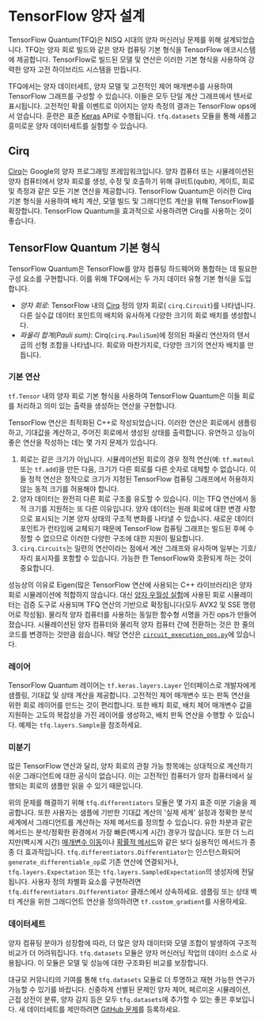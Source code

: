 # TensorFlow 양자 설계

TensorFlow Quantum(TFQ)은 NISQ 시대의 양자 머신러닝 문제를 위해 설계되었습니다. TFQ는 양자 회로 빌드와 같은 양자 컴퓨팅 기본 형식을 TensorFlow 에코시스템에 제공합니다. TensorFlow로 빌드된 모델 및 연산은 이러한 기본 형식을 사용하여 강력한 양자 고전 하이브리드 시스템을 만듭니다.

TFQ에서는 양자 데이터세트, 양자 모델 및 고전적인 제어 매개변수를 사용하여 TensorFlow 그래프를 구성할 수 있습니다. 이들은 모두 단일 계산 그래프에서 텐서로 표시됩니다. 고전적인 확률 이벤트로 이어지는 양자 측정의 결과는 TensorFlow ops에서 얻습니다. 훈련은 표준 [Keras](https://www.tensorflow.org/guide/keras/overview) API로 수행됩니다. `tfq.datasets` 모듈을 통해 새롭고 흥미로운 양자 데이터세트를 실험할 수 있습니다.

## Cirq

<a href="https://github.com/quantumlib/Cirq" class="external">Cirq</a>는 Google의 양자 프로그래밍 프레임워크입니다. 양자 컴퓨터 또는 시뮬레이션된 양자 컴퓨터에서 양자 회로를 생성, 수정 및 호출하기 위해 큐비트(qubit), 게이트, 회로 및 측정과 같은 모든 기본 연산을 제공합니다. TensorFlow Quantum은 이러한 Cirq 기본 형식을 사용하여 배치 계산, 모델 빌드 및 그래디언트 계산을 위해 TensorFlow를 확장합니다. TensorFlow Quantum을 효과적으로 사용하려면 Cirq를 사용하는 것이 좋습니다.

## TensorFlow Quantum 기본 형식

TensorFlow Quantum은 TensorFlow를 양자 컴퓨팅 하드웨어와 통합하는 데 필요한 구성 요소를 구현합니다. 이를 위해 TFQ에서는 두 가지 데이터 유형 기본 형식을 도입합니다.

- *양자 회로*: TensorFlow 내의 <a href="https://github.com/quantumlib/Cirq" class="external">Cirq</a> 정의 양자 회로( `cirq.Circuit`)를 나타냅니다. 다른 실수값 데이터 포인트의 배치와 유사하게 다양한 크기의 회로 배치를 생성합니다.
- *파울리 합계(Pauli sum)*: Cirq(`cirq.PauliSum`)에 정의된 파울리 연산자의 텐서 곱의 선형 조합을 나타냅니다. 회로와 마찬가지로, 다양한 크기의 연산자 배치를 만듭니다.

### 기본 연산

`tf.Tensor` 내의 양자 회로 기본 형식을 사용하여 TensorFlow Quantum은 이들 회로를 처리하고 의미 있는 출력을 생성하는 연산을 구현합니다.

TensorFlow 연산은 최적화된 C++로 작성되었습니다. 이러한 연산은 회로에서 샘플링하고, 기대값을 계산하고, 주어진 회로에서 생성된 상태를 출력합니다. 유연하고 성능이 좋은 연산을 작성하는 데는 몇 가지 문제가 있습니다.

1. 회로는 같은 크기가 아닙니다. 시뮬레이션된 회로의 경우 정적 연산(예: `tf.matmul` 또는 `tf.add`)을 만든 다음, 크기가 다른 회로를 다른 숫자로 대체할 수 없습니다. 이들 정적 연산은 정적으로 크기가 지정된 TensorFlow 컴퓨팅 그래프에서 허용하지 않는 동적 크기를 허용해야 합니다.
2. 양자 데이터는 완전히 다른 회로 구조를 유도할 수 있습니다. 이는 TFQ 연산에서 동적 크기를 지원하는 또 다른 이유입니다. 양자 데이터는 원래 회로에 대한 변경 사항으로 표시되는 기본 양자 상태의 구조적 변화를 나타낼 수 있습니다. 새로운 데이터 포인트가 런타임에 교체되기 때문에 TensorFlow 컴퓨팅 그래프는 빌드된 후에 수정할 수 없으므로 이러한 다양한 구조에 대한 지원이 필요합니다.
3. `cirq.Circuits`는 일련의 연산이라는 점에서 계산 그래프와 유사하며 일부는 기호/자리 표시자를 포함할 수 있습니다. 가능한 한 TensorFlow와 호환되게 하는 것이 중요합니다.

성능상의 이유로 Eigen(많은 TensorFlow 연산에 사용되는 C++ 라이브러리)은 양자 회로 시뮬레이션에 적합하지 않습니다. 대신 <a href="https://ai.googleblog.com/2019/10/quantum-supremacy-using-programmable.html" class="external">양자 우월성 실험</a>에 사용된 회로 시뮬레이터는 검증 도구로 사용되며 TFQ 연산의 기반으로 확장됩니다(모두 AVX2 및 SSE 명령어로 작성됨). 물리적 양자 컴퓨터를 사용하는 동일한 함수형 서명을 가진 ops가 만들어졌습니다. 시뮬레이션된 양자 컴퓨터와 물리적 양자 컴퓨터 간에 전환하는 것은 한 줄의 코드를 변경하는 것만큼 쉽습니다. 해당 연산은 <a href="https://github.com/tensorflow/quantum/blob/master/tensorflow_quantum/core/ops/circuit_execution_ops.py" class="external"><code>circuit_execution_ops.py</code></a>에 있습니다.

### 레이어

TensorFlow Quantum 레이어는 `tf.keras.layers.Layer` 인터페이스로 개발자에게 샘플링, 기대값 및 상태 계산을 제공합니다. 고전적인 제어 매개변수 또는 판독 연산을 위한 회로 레이어를 만드는 것이 편리합니다. 또한 배치 회로, 배치 제어 매개변수 값을 지원하는 고도의 복잡성을 가진 레이어를 생성하고, 배치 판독 연산을 수행할 수 있습니다. 예제는 `tfq.layers.Sample`을 참조하세요.

### 미분기

많은 TensorFlow 연산과 달리, 양자 회로의 관찰 가능 항목에는 상대적으로 계산하기 쉬운 그래디언트에 대한 공식이 없습니다. 이는 고전적인 컴퓨터가 양자 컴퓨터에서 실행되는 회로의 샘플만 읽을 수 있기 때문입니다.

위의 문제를 해결하기 위해 `tfq.differentiators` 모듈은 몇 가지 표준 미분 기술을 제공합니다. 또한 사용자는 샘플에 기반한 기대값 계산의 '실제 세계' 설정과 정확한 분석 세계에서 그래디언트를 계산하는 자체 메서드를 정의할 수 있습니다. 유한 차분과 같은 메서드는 분석/정확한 환경에서 가장 빠른(벽시계 시간) 경우가 많습니다. 또한 더 느리지만(벽시계 시간) <a href="https://arxiv.org/abs/1811.11184" class="external">매개변수 이동</a>이나 <a href="https://arxiv.org/abs/1901.05374" class="external">확률적 메서드</a>와 같은 보다 실용적인 메서드가 종종 더 효과적입니다. `tfq.differentiators.Differentiator`는 인스턴스화되어 `generate_differentiable_op`로 기존 연산에 연결되거나, `tfq.layers.Expectation` 또는 `tfq.layers.SampledExpectation`의 생성자에 전달됩니다. 사용자 정의 차별화 요소를 구현하려면 `tfq.differentiators.Differentiator` 클래스에서 상속하세요. 샘플링 또는 상태 벡터 계산을 위한 그래디언트 연산을 정의하려면 `tf.custom_gradient`를 사용하세요.

### 데이터세트

양자 컴퓨팅 분야가 성장함에 따라, 더 많은 양자 데이터와 모델 조합이 발생하여 구조적 비교가 더 어려워집니다. `tfq.datasets` 모듈은 양자 머신러닝 작업의 데이터 소스로 사용됩니다. 이 모듈은 모델 및 성능에 대한 구조화된 비교를 보장합니다.

대규모 커뮤니티의 기여를 통해 `tfq.datasets` 모듈로 더 투명하고 재현 가능한 연구가 가능할 수 있기를 바랍니다. 신중하게 선별된 문제인 양자 제어, 페르미온 시뮬레이션, 근접 상전이 분류, 양자 감지 등은 모두 `tfq.datasets`에 추가할 수 있는 좋은 후보입니다. 새 데이터세트를 제안하려면 <a href="https://github.com/tensorflow/quantum/issues">GitHub 문제</a>를 등록하세요.
